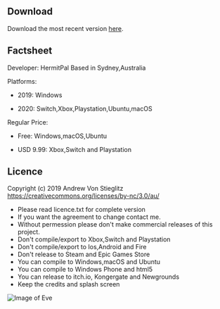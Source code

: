 ## Download
Download the most recent version [here](https://github.com/hermiteve/PaintRogue/releases).

## Factsheet
Developer: 
HermitPal
Based in Sydney,Australia

Platforms:
- 2019: Windows

- 2020: Switch,Xbox,Playstation,Ubuntu,macOS

Regular Price:

- Free: Windows,macOS,Ubuntu

- USD 9.99: Xbox,Switch and Playstation


## Licence
Copyright (c) 2019 Andrew Von Stieglitz https://creativecommons.org/licenses/by-nc/3.0/au/ 
- Please read licence.txt for complete version
- If you want the agreement to change contact me.
- Without permession please don't make commercial releases of this project.
- Don't compile/export to Xbox,Switch and Playstation
- Don't compile/export to Ios,Android and Fire
- Don't release to Steam and Epic Games Store
- You can compile to Windows,macOS and Ubuntu
- You can compile to Windows Phone and html5
- You can release to itch.io, Kongergate and Newgrounds
- Keep the credits and splash screen

![Image of Eve](https://github.com/hermiteve/PaintRogue/blob/master/Website/eve.png?raw=true)
